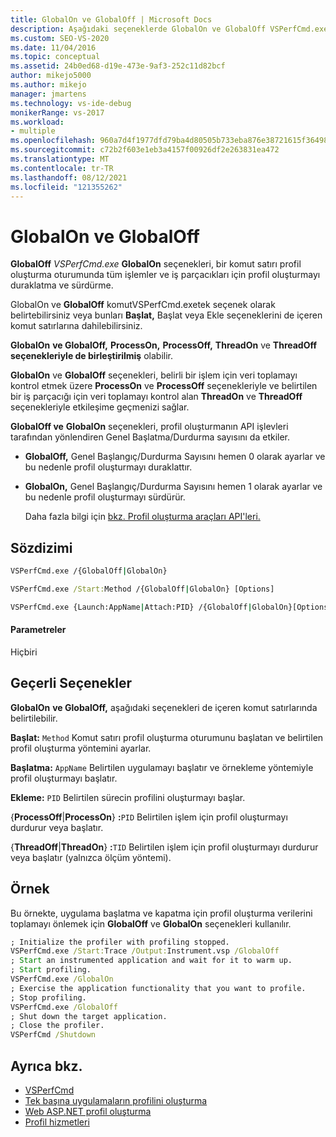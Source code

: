 ```yaml
---
title: GlobalOn ve GlobalOff | Microsoft Docs
description: Aşağıdaki seçeneklerde GlobalOn ve GlobalOff VSPerfCmd.exe. Bu seçenekler, bir komut satırı profil oluşturma oturumunda işlemler ve iş parçacıkları için profil oluşturmayı duraklatma ve sürdürme.
ms.custom: SEO-VS-2020
ms.date: 11/04/2016
ms.topic: conceptual
ms.assetid: 24b0ed68-d19e-473e-9af3-252c11d82bcf
author: mikejo5000
ms.author: mikejo
manager: jmartens
ms.technology: vs-ide-debug
monikerRange: vs-2017
ms.workload:
- multiple
ms.openlocfilehash: 960a7d4f1977dfd79ba4d80505b733eba876e38721615f364986ac0bd22b23a8
ms.sourcegitcommit: c72b2f603e1eb3a4157f00926df2e263831ea472
ms.translationtype: MT
ms.contentlocale: tr-TR
ms.lasthandoff: 08/12/2021
ms.locfileid: "121355262"
---
```

# <a name="globalon-and-globaloff"></a>GlobalOn ve GlobalOff
**GlobalOff** *VSPerfCmd.exe* **GlobalOn** seçenekleri, bir komut satırı profil oluşturma oturumunda tüm işlemler ve iş parçacıkları için profil oluşturmayı duraklatma ve sürdürme.

 GlobalOn  ve **GlobalOff** komutVSPerfCmd.exetek  seçenek olarak belirtebilirsiniz veya bunları **Başlat,** Başlat veya Ekle seçeneklerini de içeren komut satırlarına  dahilebilirsiniz.

 **GlobalOn** **ve GlobalOff,** **ProcessOn,** **ProcessOff,** **ThreadOn** ve **ThreadOff seçenekleriyle de birleştirilmiş** olabilir.

 **GlobalOn** ve **GlobalOff** seçenekleri, belirli bir işlem için veri toplamayı kontrol etmek üzere **ProcessOn** ve **ProcessOff** seçenekleriyle ve belirtilen bir iş parçacığı için veri toplamayı kontrol alan **ThreadOn** ve **ThreadOff** seçenekleriyle etkileşime geçmenizi sağlar.

 **GlobalOff ve** **GlobalOn** seçenekleri, profil oluşturmanın API işlevleri tarafından yönlendiren Genel Başlatma/Durdurma sayısını da etkiler.

- **GlobalOff,** Genel Başlangıç/Durdurma Sayısını hemen 0 olarak ayarlar ve bu nedenle profil oluşturmayı duraklattır.

- **GlobalOn,** Genel Başlangıç/Durdurma Sayısını hemen 1 olarak ayarlar ve bu nedenle profil oluşturmayı sürdürür.

  Daha fazla bilgi için [bkz. Profil oluşturma araçları API'leri.](../profiling/profiling-tools-apis.md)

## <a name="syntax"></a>Sözdizimi

```cmd
VSPerfCmd.exe /{GlobalOff|GlobalOn}

VSPerfCmd.exe /Start:Method /{GlobalOff|GlobalOn} [Options]

VSPerfCmd.exe {Launch:AppName|Attach:PID} /{GlobalOff|GlobalOn}[Options]
```

#### <a name="parameters"></a>Parametreler
 Hiçbiri

## <a name="valid-options"></a>Geçerli Seçenekler
 **GlobalOn** **ve GlobalOff,** aşağıdaki seçenekleri de içeren komut satırlarında belirtilebilir.

 **Başlat:** `Method` Komut satırı profil oluşturma oturumunu başlatan ve belirtilen profil oluşturma yöntemini ayarlar.

 **Başlatma:** `AppName` Belirtilen uygulamayı başlatır ve örnekleme yöntemiyle profil oluşturmayı başlatır.

 **Ekleme:** `PID` Belirtilen sürecin profilini oluşturmayı başlar.

 {**ProcessOff**&#124;**ProcessOn**} **:**`PID` Belirtilen işlem için profil oluşturmayı durdurur veya başlatır.

 {**ThreadOff**&#124;**ThreadOn**} **:**`TID` Belirtilen işlem için profil oluşturmayı durdurur veya başlatır (yalnızca ölçüm yöntemi).

## <a name="example"></a>Örnek
 Bu örnekte, uygulama başlatma ve kapatma için profil oluşturma verilerini toplamayı önlemek için **GlobalOff** ve **GlobalOn** seçenekleri kullanılır.

```cmd
; Initialize the profiler with profiling stopped.
VSPerfCmd.exe /Start:Trace /Output:Instrument.vsp /GlobalOff
; Start an instrumented application and wait for it to warm up.
; Start profiling.
VSPerfCmd.exe /GlobalOn
; Exercise the application functionality that you want to profile.
; Stop profiling.
VSPerfCmd.exe /GlobalOff
; Shut down the target application.
; Close the profiler.
VSPerfCmd /Shutdown

```

## <a name="see-also"></a>Ayrıca bkz.
- [VSPerfCmd](../profiling/vsperfcmd.md)
- [Tek başına uygulamaların profilini oluşturma](../profiling/command-line-profiling-of-stand-alone-applications.md)
- [Web ASP.NET profil oluşturma](../profiling/command-line-profiling-of-aspnet-web-applications.md)
- [Profil hizmetleri](../profiling/command-line-profiling-of-services.md)
